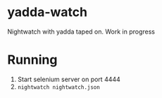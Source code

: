 yadda-watch
===========

Nightwatch with yadda taped on. Work in progress

Running
=======
1. Start selenium server on port 4444
2. ```nightwatch nightwatch.json```
